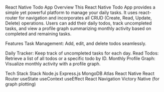 
React Native Todo App
Overview
This React Native Todo App provides a simple yet powerful platform to manage your daily tasks. It uses react-router for navigation and incorporates all CRUD (Create, Read, Update, Delete) operations. Users can add their daily todos, track uncompleted tasks, and view a profile graph summarizing monthly activity based on completed and remaining tasks.

Features
Task Management: Add, edit, and delete todos seamlessly.

Daily Tracker: Keep track of uncompleted tasks for each day.
Read Todos: Retrieve a list of all todos or a specific todo by ID.
Monthly Profile Graph: Visualize monthly activity with a profile graph.

Tech Stack
Stack
Node.js
Express.js
MongoDB Atlas
React Native
React Router
useState
useContext
useEffect
React Navigation
Victory Native (for graph plotting)
